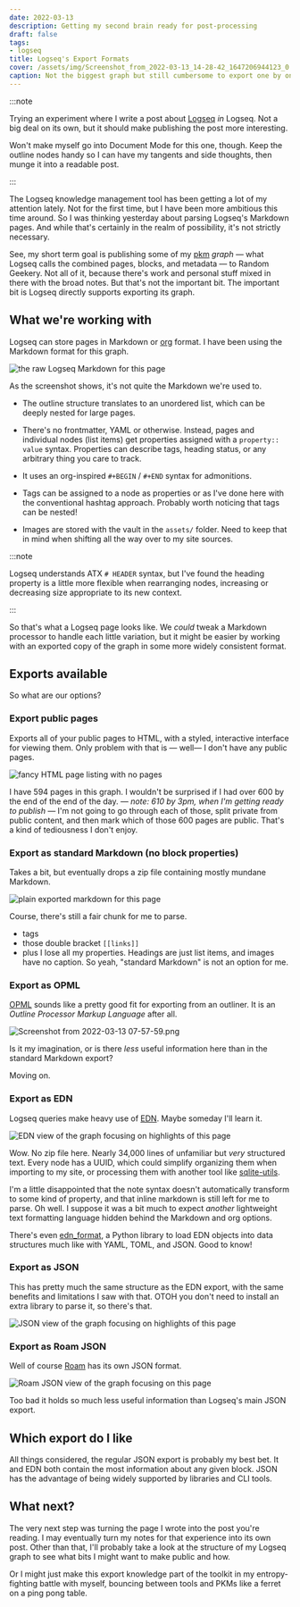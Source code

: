 ```yaml
---
date: 2022-03-13
description: Getting my second brain ready for post-processing
draft: false
tags:
- logseq
title: Logseq's Export Formats
cover: /assets/img/Screenshot_from_2022-03-13_14-28-42_1647206944123_0.png
caption: Not the biggest graph but still cumbersome to export one by one
---
```


:::note

Trying an experiment where I write a post about [Logseq][logseq] _in_ Logseq. Not a big
deal on its own, but it should make publishing the post more interesting.

Won't make myself go into Document Mode for this one, though. Keep the outline nodes handy so I can have my tangents and side thoughts, then munge it into a readable post.

[logseq]: https://logseq.org

:::

The Logseq knowledge management tool has been getting a lot of my attention lately. Not for the first time, but I have been more ambitious this time around. So I was thinking yesterday about parsing Logseq's Markdown pages. And while that's certainly in the realm of possibility, it's not strictly necessary.

See, my short term goal is publishing some of my [pkm][pkm] _graph_ — what Logseq calls the combined pages, blocks, and metadata — to Random Geekery. Not all of it, because there's work and personal stuff mixed in there with the broad notes. But that's not the important bit. The important bit is Logseq directly supports exporting its graph.

[pkm]: https://en.wikipedia.org/wiki/Personal_knowledge_management

## What we're working with

Logseq can store pages in Markdown or [org][org] format. I have been using the Markdown format for this graph.

[org]: https://orgmode.org/

![the raw Logseq Markdown for this page](/assets/img/Screenshot_from_2022-03-13_07-06-34_1647180542104_0.png "the raw Logseq Markdown for this page")

As the screenshot shows, it's not quite the Markdown we're used to.

- The outline structure translates to an unordered list, which can be deeply nested for large pages.

- There's no frontmatter, YAML or otherwise. Instead, pages and individual nodes (list items) get properties assigned with a `property:: value` syntax. Properties can describe tags, heading status, or any arbitrary thing you care to track.
- It uses an org-inspired `#+BEGIN` / `#+END` syntax for admonitions.
- Tags can be assigned to a node as properties or as I've done here with the conventional hashtag approach. Probably worth noticing that tags can be nested!
- Images are stored with the vault in the `assets/` folder. Need to keep that in mind when shifting all the way over to my site sources.

:::note

Logseq understands ATX `# HEADER` syntax, but I've found the heading property is a little more flexible when rearranging nodes, increasing or decreasing size appropriate to its new context.

:::

So that's what a Logseq page looks like. We _could_ tweak a Markdown processor to handle
each little variation, but it might be easier by working with an exported copy of the
graph in some more widely consistent format.

## Exports available

So what are our options?

### Export public pages

Exports all of your public pages to HTML, with a styled, interactive interface for viewing them. Only problem with that is — well— I don't have any public pages.

![fancy HTML page listing with no pages](/assets/img/image_1647178655890_0.png)

I have 594 pages in this graph. I wouldn't be surprised if I had over 600 by the end of the end of the day. — _note: 610 by 3pm, when I'm getting ready to publish_ — I'm not going to go through each of those, split private from public content, and then mark which of those 600 pages are public. That's a kind of tediousness I don't enjoy.

### Export as standard Markdown (no block properties)

Takes a bit, but eventually drops a zip file containing mostly mundane Markdown.

![plain exported markdown for this page](/assets/img/Screenshot_from_2022-03-13_07-03-45_1647180250247_0.png)

Course, there's still a fair chunk for me to parse.

- tags
- those double bracket `[[links]]`
- plus I lose all my properties. Headings are just list items, and images have no caption. So yeah, "standard Markdown" is not an option for me.

### Export as OPML

[OPML] sounds like a pretty good fit for exporting from an outliner. It is an _Outline Processor Markup Language_ after all.

[opml]: https://indieweb.org/OPML

![Screenshot from 2022-03-13 07-57-59.png](../assets/Screenshot_from_2022-03-13_07-57-59_1647183496460_0.png "OPML export for this page")

Is it my imagination, or is there _less_ useful information here than in the standard Markdown export?

Moving on.

### Export as EDN

Logseq queries make heavy use of [EDN][edn]. Maybe someday I'll learn it.

[edn]: https://github.com/edn-format/edn

![EDN view of the graph focusing on highlights of this page](/assets/img/Screenshot_from_2022-03-13_08-15-24_1647184542358_0.png)

Wow. No zip file here. Nearly 34,000 lines of unfamiliar but _very_ structured text. Every node has a UUID, which could simplify organizing them when importing to my site, or processing them with another tool like [sqlite-utils][sqlite-utils].

[sqlite-utils]: https://sqlite-utils.datasette.io/en/stable/

I'm a little disappointed that the note syntax doesn't automatically transform to some kind of property, and that inline markdown is still left for me to parse. Oh well. I suppose it was a bit much to expect _another_ lightweight text formatting language hidden behind the Markdown and org options.

There's even [edn_format](https://github.com/swaroopch/edn_format), a Python library to load EDN objects into data structures much like with YAML, TOML, and JSON. Good to know!

### Export as JSON

This has pretty much the same structure as the EDN export, with the same benefits and limitations I saw with that. OTOH you don't need to install an extra library to parse it, so there's that.

![JSON view of the graph focusing on highlights of this page](/assets/img/Screenshot_from_2022-03-13_08-47-22_1647186468168_0.png)

### Export as Roam JSON

Well of course [Roam][roam] has its own JSON format.

[roam]: https://roamresearch.com/

![Roam JSON view of the graph focusing on this page](/assets/img/Screenshot_from_2022-03-13_08-47-22_1647186731737_0.png)

Too bad it holds so much less useful information than Logseq's main JSON export.

## Which export do I like

All things considered, the regular JSON export is probably my best bet. It and EDN both contain the most information about any given block. JSON has the advantage of being widely supported by libraries and CLI tools.

## What next?

The very next step was turning the page I wrote into the post you're reading. I may eventually turn my notes for that experience into its own post. Other than that,  I'll probably take a look at the structure of my Logseq graph to see what bits I might want to make public and how.

Or I might just make this export knowledge part of the toolkit in my entropy-fighting battle with myself, bouncing between tools and PKMs like a ferret on a ping pong table.